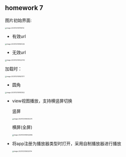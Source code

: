 ## homework 7



图片初始界面:

<img src="C:\Users\syx2000\AppData\Roaming\Typora\typora-user-images\image-20210720191118733.png" alt="image-20210720191118733" style="zoom:33%;" />

+ 有效url

<img src="C:\Users\syx2000\AppData\Roaming\Typora\typora-user-images\image-20210720191851236.png" alt="image-20210720191851236" style="zoom:33%;" />

+ 无效url

<img src="C:\Users\syx2000\AppData\Roaming\Typora\typora-user-images\image-20210720191222743.png" alt="image-20210720191222743" style="zoom:33%;" />

加载时：

<img src="C:\Users\syx2000\AppData\Roaming\Typora\typora-user-images\image-20210720191827571.png" alt="image-20210720191827571" style="zoom:33%;" />

+ 圆角

<img src="C:\Users\syx2000\AppData\Roaming\Typora\typora-user-images\image-20210720191913552.png" alt="image-20210720191913552" style="zoom:33%;" />

+ view视图播放，支持横竖屏切换

  竖屏

  <img src="C:\Users\syx2000\AppData\Roaming\Typora\typora-user-images\image-20210720190355370.png" alt="image-20210720190355370" style="zoom:33%;" />

  横屏(全屏)

  <img src="C:\Users\syx2000\AppData\Roaming\Typora\typora-user-images\image-20210720190422806.png" alt="image-20210720190422806" style="zoom:33%;" />

  

+ 将app注册为播放器类型时打开，采用自制播放器进行播放

  <img src="C:\Users\syx2000\AppData\Roaming\Typora\typora-user-images\image-20210720190030114.png" alt="image-20210720190030114" style="zoom:33%;" />


